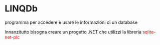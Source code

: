 # LINQDb
programma per accedere e usare le informazioni di un database

Innanzitutto bisogna creare un progetto .NET che utilizzi la libreria <span style="color:red">sqlite-net-plc</span>
